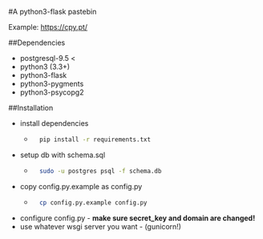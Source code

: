 #A python3-flask pastebin

Example: https://cpy.pt/

##Dependencies

* postgresql-9.5 <
* python3 (3.3+)
* python3-flask
* python3-pygments
* python3-psycopg2

##Installation

* install dependencies
	* ```bash
		pip install -r requirements.txt
		```
* setup db with schema.sql
	* ```bash
		sudo -u postgres psql -f schema.db
		```
* copy config.py.example as config.py
	* ```bash
		cp config.py.example config.py
		```
* configure config.py - **make sure secret_key and domain are changed!**
* use whatever wsgi server you want - (gunicorn!)
